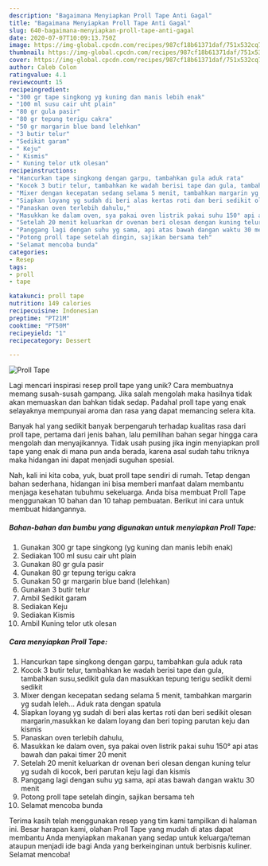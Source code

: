 ```yaml
---
description: "Bagaimana Menyiapkan Proll Tape Anti Gagal"
title: "Bagaimana Menyiapkan Proll Tape Anti Gagal"
slug: 640-bagaimana-menyiapkan-proll-tape-anti-gagal
date: 2020-07-07T10:09:13.750Z
image: https://img-global.cpcdn.com/recipes/987cf18b61371daf/751x532cq70/proll-tape-foto-resep-utama.jpg
thumbnail: https://img-global.cpcdn.com/recipes/987cf18b61371daf/751x532cq70/proll-tape-foto-resep-utama.jpg
cover: https://img-global.cpcdn.com/recipes/987cf18b61371daf/751x532cq70/proll-tape-foto-resep-utama.jpg
author: Caleb Colon
ratingvalue: 4.1
reviewcount: 15
recipeingredient:
- "300 gr tape singkong yg kuning dan manis lebih enak"
- "100 ml susu cair uht plain"
- "80 gr gula pasir"
- "80 gr tepung terigu cakra"
- "50 gr margarin blue band lelehkan"
- "3 butir telur"
- "Sedikit garam"
- " Keju"
- " Kismis"
- " Kuning telor utk olesan"
recipeinstructions:
- "Hancurkan tape singkong dengan garpu, tambahkan gula aduk rata"
- "Kocok 3 butir telur, tambahkan ke wadah berisi tape dan gula, tambahkan susu,sedikit gula dan masukkan tepung terigu sedikit demi sedikit"
- "Mixer dengan kecepatan sedang selama 5 menit, tambahkan margarin yg sudah leleh... Aduk rata dengan spatula"
- "Siapkan loyang yg sudah di beri alas kertas roti dan beri sedikit olesan margarin,masukkan ke dalam loyang dan beri toping parutan keju dan kismis"
- "Panaskan oven terlebih dahulu,"
- "Masukkan ke dalam oven, sya pakai oven listrik pakai suhu 150° api atas bawah dan pakai timer 20 menit"
- "Setelah 20 menit keluarkan dr ovenan beri olesan dengan kuning telur yg sudah di kocok, beri parutan keju lagi dan kismis"
- "Panggang lagi dengan suhu yg sama, api atas bawah dangan waktu 30 menit"
- "Potong proll tape setelah dingin, sajikan bersama teh"
- "Selamat mencoba bunda"
categories:
- Resep
tags:
- proll
- tape

katakunci: proll tape 
nutrition: 149 calories
recipecuisine: Indonesian
preptime: "PT21M"
cooktime: "PT50M"
recipeyield: "1"
recipecategory: Dessert

---
```



![Proll Tape](https://img-global.cpcdn.com/recipes/987cf18b61371daf/751x532cq70/proll-tape-foto-resep-utama.jpg)

Lagi mencari inspirasi resep proll tape yang unik? Cara membuatnya memang susah-susah gampang. Jika salah mengolah maka hasilnya tidak akan memuaskan dan bahkan tidak sedap. Padahal proll tape yang enak selayaknya mempunyai aroma dan rasa yang dapat memancing selera kita.



Banyak hal yang sedikit banyak berpengaruh terhadap kualitas rasa dari proll tape, pertama dari jenis bahan, lalu pemilihan bahan segar hingga cara mengolah dan menyajikannya. Tidak usah pusing jika ingin menyiapkan proll tape yang enak di mana pun anda berada, karena asal sudah tahu triknya maka hidangan ini dapat menjadi suguhan spesial.


Nah, kali ini kita coba, yuk, buat proll tape sendiri di rumah. Tetap dengan bahan sederhana, hidangan ini bisa memberi manfaat dalam membantu menjaga kesehatan tubuhmu sekeluarga. Anda bisa membuat Proll Tape menggunakan 10 bahan dan 10 tahap pembuatan. Berikut ini cara untuk membuat hidangannya.

<!--inarticleads1-->

##### Bahan-bahan dan bumbu yang digunakan untuk menyiapkan Proll Tape:

1. Gunakan 300 gr tape singkong (yg kuning dan manis lebih enak)
1. Sediakan 100 ml susu cair uht plain
1. Gunakan 80 gr gula pasir
1. Gunakan 80 gr tepung terigu cakra
1. Gunakan 50 gr margarin blue band (lelehkan)
1. Gunakan 3 butir telur
1. Ambil Sedikit garam
1. Sediakan  Keju
1. Sediakan  Kismis
1. Ambil  Kuning telor utk olesan




<!--inarticleads2-->

##### Cara menyiapkan Proll Tape:

1. Hancurkan tape singkong dengan garpu, tambahkan gula aduk rata
1. Kocok 3 butir telur, tambahkan ke wadah berisi tape dan gula, tambahkan susu,sedikit gula dan masukkan tepung terigu sedikit demi sedikit
1. Mixer dengan kecepatan sedang selama 5 menit, tambahkan margarin yg sudah leleh... Aduk rata dengan spatula
1. Siapkan loyang yg sudah di beri alas kertas roti dan beri sedikit olesan margarin,masukkan ke dalam loyang dan beri toping parutan keju dan kismis
1. Panaskan oven terlebih dahulu,
1. Masukkan ke dalam oven, sya pakai oven listrik pakai suhu 150° api atas bawah dan pakai timer 20 menit
1. Setelah 20 menit keluarkan dr ovenan beri olesan dengan kuning telur yg sudah di kocok, beri parutan keju lagi dan kismis
1. Panggang lagi dengan suhu yg sama, api atas bawah dangan waktu 30 menit
1. Potong proll tape setelah dingin, sajikan bersama teh
1. Selamat mencoba bunda




Terima kasih telah menggunakan resep yang tim kami tampilkan di halaman ini. Besar harapan kami, olahan Proll Tape yang mudah di atas dapat membantu Anda menyiapkan makanan yang sedap untuk keluarga/teman ataupun menjadi ide bagi Anda yang berkeinginan untuk berbisnis kuliner. Selamat mencoba!
